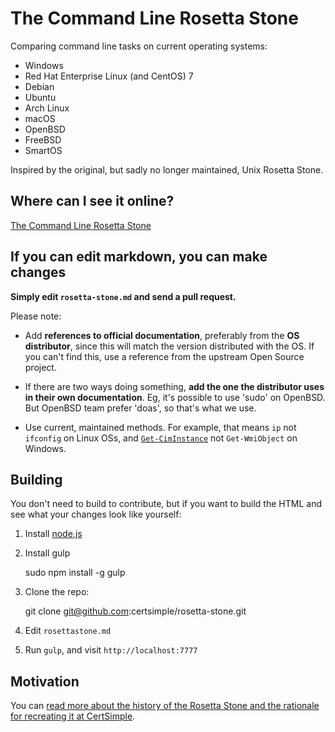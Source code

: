 # The Command Line Rosetta Stone

Comparing command line tasks on current operating systems:

- Windows
- Red Hat Enterprise Linux (and CentOS) 7
- Debian
- Ubuntu
- Arch Linux
- macOS
- OpenBSD
- FreeBSD
- SmartOS

Inspired by the original, but sadly no longer maintained, Unix Rosetta Stone.

## Where can I see it online?

[The Command Line Rosetta Stone](https://certsimple.com/rosetta-stone)

## If you can edit markdown, you can make changes

**Simply edit `rosetta-stone.md` and send a pull request.**

Please note:

 - Add **references to official documentation**, preferably from the **OS distributor**, since this will match the version distributed with the OS. If you can't find this, use a reference from the upstream Open Source project.

 - If there are two ways doing something, **add the one the distributor uses in their own documentation**. Eg, it's possible to use 'sudo' on OpenBSD. But OpenBSD team prefer 'doas', so that's what we use.
 
 - Use current, maintained methods. For example, that means `ip` not `ifconfig` on Linux OSs, and [`Get-CimInstance`](https://blogs.msdn.microsoft.com/powershell/2012/08/24/introduction-to-cim-cmdlets/) not `Get-WmiObject` on Windows.

## Building

You don't need to build to contribute, but if you want to build the HTML and see what your changes look like yourself:

1. Install [node.js](https://nodejs.org/)

2. Install gulp

	sudo npm install -g gulp

3. Clone the repo:

	git clone git@github.com:certsimple/rosetta-stone.git

3. Edit `rosettastone.md`

4. Run `gulp`, and visit `http://localhost:7777`

## Motivation

You can [read more about the history of the Rosetta Stone and the rationale for recreating it at CertSimple](https://certsimple.com/blog/recreating-unix-rosetta-stone).
